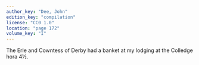 ```yaml
---
author_key: "Dee, John"
edition_key: "compilation"
license: "CC0 1.0"
location: "page 172"
volume_key: "I"
---
```

The Erle and Cowntess of Derby had a banket at my lodging at the Colledge hora
4½.
